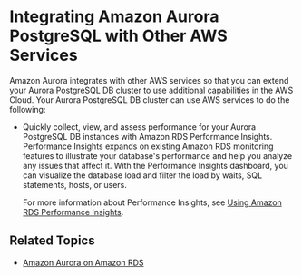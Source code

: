 # Integrating Amazon Aurora PostgreSQL with Other AWS Services<a name="AuroraPostgreSQL.Integrating"></a>

Amazon Aurora integrates with other AWS services so that you can extend your Aurora PostgreSQL DB cluster to use additional capabilities in the AWS Cloud\. Your Aurora PostgreSQL DB cluster can use AWS services to do the following:
+ Quickly collect, view, and assess performance for your Aurora PostgreSQL DB instances with Amazon RDS Performance Insights\. Performance Insights expands on existing Amazon RDS monitoring features to illustrate your database's performance and help you analyze any issues that affect it\. With the Performance Insights dashboard, you can visualize the database load and filter the load by waits, SQL statements, hosts, or users\. 

  For more information about Performance Insights, see [Using Amazon RDS Performance Insights](USER_PerfInsights.md)\. 

## Related Topics<a name="AuroraPostgreSQL.Integrating.RelatedTopics"></a>
+ [Amazon Aurora on Amazon RDS](CHAP_Aurora.md)